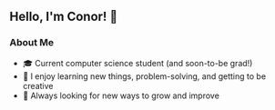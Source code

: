 ## Hello, I'm Conor! :wave:  

### About Me
- :mortar_board: Current computer science student (and soon-to-be grad!)
- :book: I enjoy learning new things, problem-solving, and getting to be creative
- :mag_right: Always looking for new ways to grow and improve
